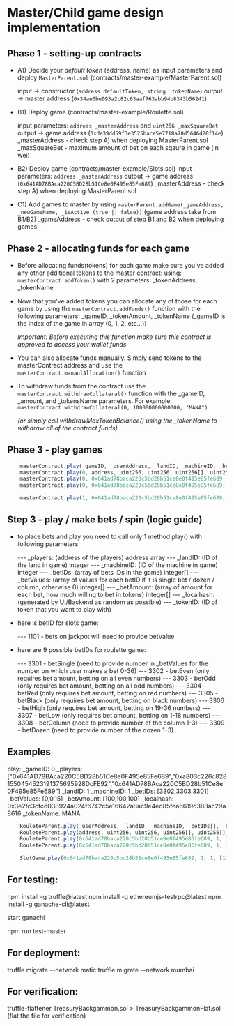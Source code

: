 # Master/Child game design implementation

## Phase 1 - setting-up contracts
- A1) Decide your *default token* (address, name) as input parameters and deploy `MasterParent.sol` (contracts/master-example/MasterParent.sol)

	input -> constructor (`address defaultToken, string  tokenName`)
	output -> master address (`0x34ae0be093a2c82c63aaf763abb94b8343b56241`)

- B1) Deploy game (contracts/master-example/Roulette.sol)

	input parameters: `address _masterAddress` and `uint256 _maxSquareBet`
	output -> game address (`0xde39dd59f3e3525bace5e7718a70d5646d20f14e`)
		_masterAddress - check step A) when deploying MasterParent.sol
		_maxSquareBet - maximum amount of bet on each sqaure in game (in wei)

- B2) Deploy game (contracts/master-example/Slots.sol)
	input parameters: `address _masterAddress`
	output -> game address (`0x641AD78BAca220C5BD28b51Ce8e0F495e85Fe689`)
		_masterAddress - check step A) when deploying MasterParent.sol

- C1) Add games to master by using `masterParent.addGame(_gameAddress, _newGameName, _isActive (true || false))` (game address take from B1/B2)
		_gameAddress - check output of step B1 and B2 when deploying games

## Phase 2 - allocating funds for each game

- Before allocating funds(tokens) for each game make sure you've added any other additional tokens to the master contract:
  using: `masterContract.addToken()` with 2 parameters: \_tokenAddress, \_tokenName

- Now that you've added tokens you can allocate any of those for each game by using the `masterContract.addFunds()` function with the following parameters: \_gameID, \_tokenAmount, \_tokenName (\_gameID is the index of the game in array (0, 1, 2, etc...))

  _Important: Before executing this function make sure this contract is approved to access your wallet funds_

- You can also allocate funds manually. Simply send tokens to the masterContract address and use the `masterContract.manaulAllocation()` function

- To withdraw funds from the contract use the `masterContract.withdrawCollateral()` function with the \_gameID, \_amount, and \_tokensName parameters. For example: `masterContract.withdrawCollateral(0, 100000000000000, "MANA")`

  _(or simply call withdrawMaxTokenBalance() using the \_tokenName to withdraw all of the contract funds)_

## Phase 3 - play games

```javascript
    masterContract.play(_gameID, _userAddress, _landID, _machineID, _betIDs[], _betValues[], _betAmount[], _localhash, _tokenName);
    masterContract.play(0, address, uint256, uint256, uint256[], uint256[], uint256[], bytes32, string); // playing roulette
    masterContract.play(0, 0x641ad78baca220c5bd28b51ce8e0f495e85fe689, 1, 1, [3302], [0], [1000000000000000], localhash, "MANA"); // betting on Even
    masterContract.play(0, 0x641ad78baca220c5bd28b51ce8e0f495e85fe689, 1, 1, [3302, 3306], [0,0], [1000000000000000, 1000000000000000], [1,1], _localhash, "MANA"); // betting on Even and High (>=19)

    masterContract.play(1, 0x641ad78baca220c5bd28b51ce8e0f495e85fe689, 1, 1, [1101], [0], [1000000000000000000], _localhash, "MANA") // playing slots
```


## Step 3 - play / make bets / spin (logic guide)
- to place bets and play you need to call only 1 method play() with following parameters

    --- _players: (address of the players) address array
    --- _landID: (ID of the land in game) integer
    --- _machineID: (ID of the machine in game) integer
    --- _betIDs: (array of bets IDs in the game) integer[]
    --- _betValues: (array of values for each betID if it is single bet / dozen / column, otherwise 0) integer[]
    --- _betAmount: (array of amount for each bet, how much willing to bet in tokens) integer[]
    --- _localhash: (generated by UI/Backend as random as possible)
    --- _tokenID: (ID of token that you want to play with)

- here is betID for slots game:

    --- 1101 - bets on jackpot will need to provide betValue

- here are 9 possible betIDs for roulette game:

    --- 3301 - betSingle (need to provide number in _betValues for the number on which user makes a bet 0-36)
    --- 3302 - betEven  (only requires bet amount, betting on all even numbers)
    --- 3303 - betOdd (only requires bet amount, betting on all odd numbers)
    --- 3304 - betRed (only requires bet amount, betting on red numbers)
    --- 3305 - betBlack (only requires bet amount, betting on black numbers)
    --- 3306 - betHigh (only requires bet amount, betting on 19-36 numbers)
    --- 3307 - betLow (only requires bet amount, betting on 1-18 numbers)
    --- 3308 - betColumn (need to provide number of the column 1-3)
    --- 3309 - betDozen (need to provide number of the dozen 1-3)

## Examples

play:
_gameID: 0
_players: ["0x641AD78BAca220C5BD28b51Ce8e0F495e85Fe689","0xa803c226c8281550454523191375695928DcFE92","0x641AD78BAca220C5BD28b51Ce8e0F495e85Fe689"]
_landID: 1
_machineID: 1
_betIDs: [3302,3303,3301]
_betValues: [0,0,15]
_betAmount: [100,100,100]
_localhash: 0x3e2fc3cfcd038924a024f6742c5e16642a8ac9e4ed85fea6619d388ac29a8616
_tokenName: MANA



```javascript
    RouleteParent.play(_userAddress, _landID, _machineID, _betIDs[], _betValues[], _betAmount[], _localhash);
    RouleteParent.play(address, uint256, uint256, uint256[], uint256[], uint256[], uint256);
    RouleteParent.play(0x641ad78baca220c5bd28b51ce8e0f495e85fe689, 1, 1, [3302], [0], [1000000000000000], [1]); //betting on Even
    RouleteParent.play(0x641ad78baca220c5bd28b51ce8e0f495e85fe689, 1, 1, [3302, 3306], [0,0], [1000000000000000, 1000000000000000], [1,1]); //betting on Even and High (>=19)

    SlotGame.play(0x641ad78baca220c5bd28b51ce8e0f495e85fe689, 1, 1, [1101], [0], [1000000000000000000],

```


## For testing:

npm install -g truffle@latest
npm install -g ethereumjs-testrpc@latest
npm install -g ganache-cli@latest

start ganachi

npm run test-master


## For deployment:

truffle migrate --network matic
truffle migrate --network mumbai


## For verification:

truffle-flattener TreasuryBackgammon.sol > TreasuryBackgammonFlat.sol  (flat the file for verification)



